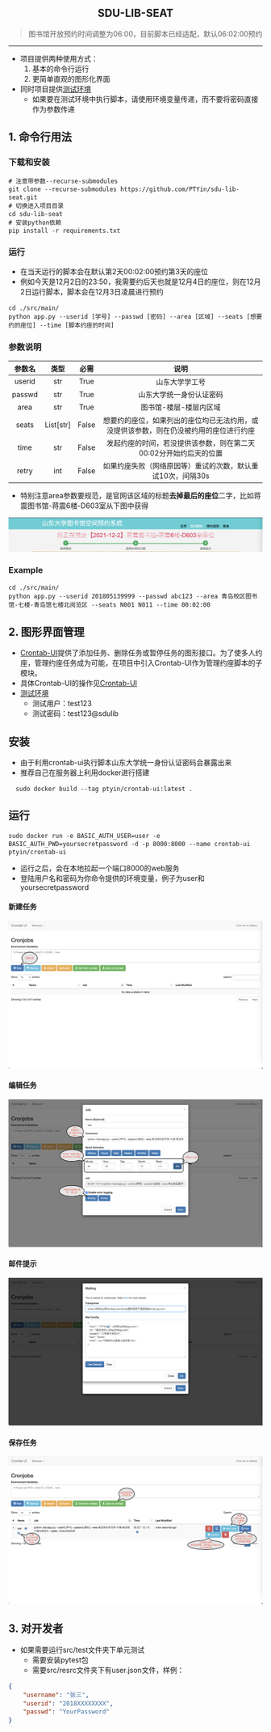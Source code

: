 <h2 align="center">SDU-LIB-SEAT</h2>

> 图书馆开放预约时间调整为06:00，目前脚本已经适配，默认06:02:00预约

---

- 项目提供两种使用方式：
    1. 基本的命令行运行
    2. 更简单直观的图形化界面
- 同时项目提供[测试环境](http://101.34.91.143:7000/)
  - 如果要在测试环境中执行脚本，请使用环境变量传递，而不要将密码直接作为参数传递

## 1. 命令行用法

### 下载和安装

```shell
# 注意带参数--recurse-submodules
git clone --recurse-submodules https://github.com/PTYin/sdu-lib-seat.git
# 切换进入项目目录
cd sdu-lib-seat
# 安装python依赖
pip install -r requirements.txt
```

### 运行

- 在当天运行的脚本会在默认第2天00:02:00预约第3天的座位
- 例如今天是12月2日的23:50，我需要约后天也就是12月4日的座位，则在12月2日运行脚本，脚本会在12月3日凌晨进行预约

```shell
cd ./src/main/
python app.py --userid [学号] --passwd [密码] --area [区域] --seats [想要约的座位] --time [脚本约座的时间]
```

### 参数说明

| 参数名 |   类型    | 必需  |                             说明                             |
| :----: | :-------: | :---: | :----------------------------------------------------------: |
| userid |    str    | True  |                        山东大学学工号                        |
| passwd |    str    | True  |                   山东大学统一身份认证密码                   |
|  area  |    str    | True  |                    图书馆-楼层-楼层内区域                    |
| seats  | List[str] | False | 想要约的座位，如果列出的座位均已无法约用，或没提供该参数，则在仍没被约用的座位进行约座 |
|  time  |    str    | False | 发起约座的时间，若没提供该参数，则在第二天00:02分开始约后天的位置 |
| retry  |    int    | False | 如果约座失败（网络原因等）重试的次数，默认重试10次，间隔30s  |

- 特别注意area参数要规范，是官网该区域的标题**去掉最后的座位**二字，比如蒋震图书馆-蒋震6楼-D603室从下图中获得

![蒋震图书馆-蒋震6楼-D603室](doc/check-area-title.png)

### Example

```shell
cd ./src/main/
python app.py --userid 201805139999 --passwd abc123 --area 青岛校区图书馆-七楼-青岛馆七楼北阅览区 --seats N001 N011 --time 00:02:00
```

## 2. 图形界面管理

- [Crontab-UI](https://github.com/alseambusher/crontab-ui)提供了添加任务、删除任务或暂停任务的图形接口。为了使多人约座，管理约座任务成为可能，在项目中引入Crontab-UI作为管理约座脚本的子模块。
- 具体Crontab-UI的操作见[Crontab-UI](crontab-ui/README.md)
- [测试环境](http://101.34.91.143:7000/)
  - 测试用户：test123
  - 测试密码：test123@sdulib

## 安装

- 由于利用crontab-ui执行脚本山东大学统一身份认证密码会暴露出来
- 推荐自己在服务器上利用docker进行搭建

```shell
  sudo docker build --tag ptyin/crontab-ui:latest .
```

## 运行
```shell
sudo docker run -e BASIC_AUTH_USER=user -e BASIC_AUTH_PWD=yoursecretpassword -d -p 8000:8000 --name crontab-ui ptyin/crontab-ui
```
- 运行之后，会在本地拉起一个端口8000的web服务
- 登陆用户名和密码为你命令提供的环境变量，例子为user和yoursecretpassword

#### 新建任务

![新建任务](doc/1.png)

#### 编辑任务

![编辑任务](doc/2.png)

#### 邮件提示

![邮件提示](doc/3.png)

#### 保存任务

![保存任务](doc/4.png)

## 3. 对开发者

- 如果需要运行src/test文件夹下单元测试
    - 需要安装pytest包
    - 需要src/resrc文件夹下有user.json文件，样例：
```json
{
    "username": "张三",
    "userid": "2018XXXXXXXX",
    "passwd": "YourPassword"
}
```
